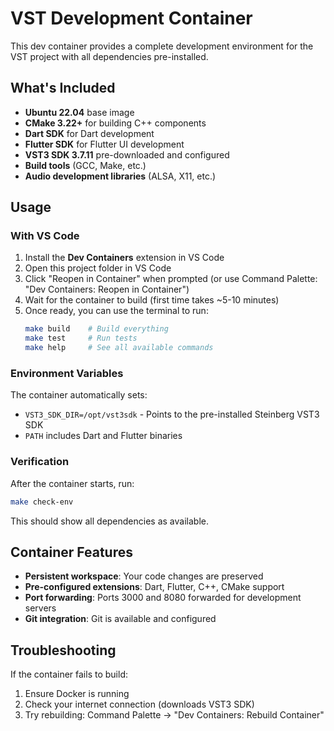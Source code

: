 # VST Development Container

This dev container provides a complete development environment for the VST project with all dependencies pre-installed.

## What's Included

- **Ubuntu 22.04** base image
- **CMake 3.22+** for building C++ components
- **Dart SDK** for Dart development
- **Flutter SDK** for Flutter UI development
- **VST3 SDK 3.7.11** pre-downloaded and configured
- **Build tools** (GCC, Make, etc.)
- **Audio development libraries** (ALSA, X11, etc.)

## Usage

### With VS Code

1. Install the **Dev Containers** extension in VS Code
2. Open this project folder in VS Code
3. Click "Reopen in Container" when prompted (or use Command Palette: "Dev Containers: Reopen in Container")
4. Wait for the container to build (first time takes ~5-10 minutes)
5. Once ready, you can use the terminal to run:
   ```bash
   make build    # Build everything
   make test     # Run tests
   make help     # See all available commands
   ```

### Environment Variables

The container automatically sets:
- `VST3_SDK_DIR=/opt/vst3sdk` - Points to the pre-installed Steinberg VST3 SDK
- `PATH` includes Dart and Flutter binaries

### Verification

After the container starts, run:
```bash
make check-env
```

This should show all dependencies as available.

## Container Features

- **Persistent workspace**: Your code changes are preserved
- **Pre-configured extensions**: Dart, Flutter, C++, CMake support
- **Port forwarding**: Ports 3000 and 8080 forwarded for development servers
- **Git integration**: Git is available and configured

## Troubleshooting

If the container fails to build:
1. Ensure Docker is running
2. Check your internet connection (downloads VST3 SDK)
3. Try rebuilding: Command Palette → "Dev Containers: Rebuild Container"